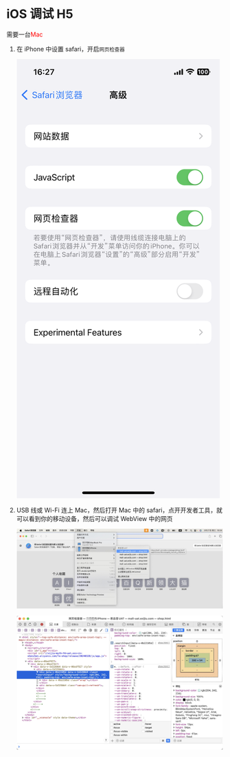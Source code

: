 # iOS 调试 H5

需要一台<font color=red>Mac</font>

1. 在 iPhone 中设置 safari，开启`网页检查器`

   ![](./assets//ios_iphone.PNG)

2. USB 线或 Wi-Fi 连上 Mac，然后打开 Mac 中的 safari，点开开发者工具，就可以看到你的移动设备，然后可以调试 WebView 中的网页

   ![](./assets/ios_safari.jpg)

   ![](./assets/ios_safari2.jpg)
